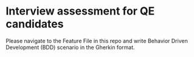 # Interview assessment for QE candidates

Please navigate to the Feature File in this repo and write Behavior Driven Development (BDD) scenario in the Gherkin format.
